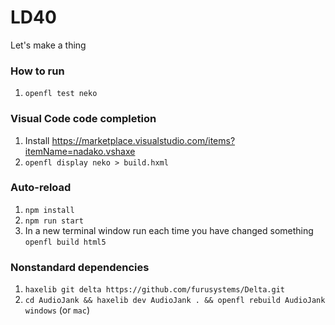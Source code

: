 # LD40
Let's make a thing

### How to run
1. `openfl test neko`

### Visual Code code completion
1. Install https://marketplace.visualstudio.com/items?itemName=nadako.vshaxe
1. `openfl display neko > build.hxml`

### Auto-reload
1. `npm install`
1. `npm run start`
1. In a new terminal window run each time you have changed something `openfl build html5`



### Nonstandard dependencies
1. `haxelib git delta https://github.com/furusystems/Delta.git`
2. `cd AudioJank && haxelib dev AudioJank . && openfl rebuild AudioJank windows` (or `mac`) 